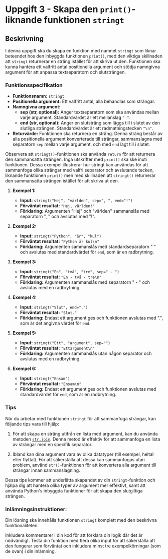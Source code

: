 # Uppgift 3 - Skapa den `print()`-liknande funktionen `stringt`

## Beskrivning

I denna uppgift ska du skapa en funktion med namnet `stringt` som liknar
beteendet hos den inbyggda funktionen `print()`, med den viktiga skillnaden att
`stringt` returnerar en sträng istället för att skriva ut den. Funktionen ska
kunna hantera ett valfritt antal positionella argument och stödja namngivna
argument för att anpassa textseparatorn och slutsträngen.

### Funktionsspecifikation

- **Funktionsnamn:** `stringt`
- **Positionella argument:** Ett valfritt antal, alla behandlas som strängar.
- **Namngivna argument:**
  - **sep (str, optional):** Anger textseparatorn som ska användas mellan varje
    argument. Standardvärdet är ett mellanslag `" "`.
  - **end (str, optional):** Anger en slutsträng som läggs till i slutet av den
    slutliga strängen. Standardvärdet är ett radmatningstecken `"\n"`.
- **Returvärde:** Funktionen ska returnera en sträng. Denna sträng består av
  alla positionella argument konverterade till strängar, sammanslagna med
  separatorn `sep` mellan varje argument, och med `end` lagt till i slutet.

Observera att `stringt()`-funktionen ska använda `return` för att returnera den
sammansatta strängen. Inga utskrifter med `print()` ska ske inuti funktionen.
Dessa exempel illustrerar hur stringt kan användas för att sammanfoga olika
strängar med valfri separator och avslutande tecken, liknande funktionen
`print()` men med skillnaden att `stringt()` returnerar den sammansatta strängen
istället för att skriva ut den.

1. **Exempel 1:**

   - **Input:** `stringt("Hej", "världen", sep=", ", end="!")`
   - **Förväntat resultat:** `"Hej, världen!"`
   - **Förklaring:** Argumenten "Hej" och "världen" sammanslås med separatorn ",
     " och avslutas med "!".

2. **Exempel 2:**

   - **Input:** `stringt("Python", "är", "kul")`
   - **Förväntat resultat:** `"Python är kul\n"`
   - **Förklaring:** Argumenten sammanslås med standardseparatorn " " och
     avslutas med standardvärdet för `end`, som är en radbrytning.

3. **Exempel 3:**

   - **Input:** `stringt("En", "två", "tre", sep=" - ")`
   - **Förväntat resultat:** `"En - två - tre\n"`
   - **Förklaring:** Argumenten sammanslås med separatorn " - " och avslutas med
     en radbrytning.

4. **Exempel 4:**

   - **Input:** `stringt("Slut", end=".")`
   - **Förväntat resultat:** `"Slut."`
   - **Förklaring:** Endast ett argument ges och funktionen avslutas med ".",
     som är det angivna värdet för `end`.

5. **Exempel 5:**

   - **Input:** `stringt("Ett", "argument", sep="")`
   - **Förväntat resultat:** `"Ettargument\n"`
   - **Förklaring:** Argumenten sammanslås utan någon separator och avslutas med
     en radbrytning.

6. **Exempel 6:**

   - **Input:** `stringt("Ensam")`
   - **Förväntat resultat:** `"Ensam\n"`
   - **Förklaring:** Endast ett argument ges och funktionen avslutas med
     standardvärdet för `end`, som är en radbrytning.

### Tips

När du arbetar med funktionen `stringt` för att sammanfoga strängar, kan
följande tips vara till hjälp:

1. För att skapa en sträng utifrån en lista med argument, kan du använda metoden
   [`str.join`](https://docs.python.org/3/library/stdtypes.html#str.join). Denna
   metod är effektiv för att sammanfoga en lista av strängar med en specifik
   separator.

2. Ibland kan dina argument vara av olika datatyper (till exempel, heltal eller
   flyttal). För att säkerställa att dessa kan sammanfogas utan problem, använd
   `str()`-funktionen för att konvertera alla argument till strängar innan
   sammanslagning.

Dessa tips kommer att underlätta skapandet av din `stringt`-funktion och hjälpa
dig att hantera olika typer av argument mer effektivt, samt att använda Python's
inbyggda funktioner för att skapa den slutgiltiga strängen.

### Inlämningsinstruktioner:

Din lösning ska innehålla funktionen `stringt` komplett med den beskrivna
funktionaliteten.

Inkludera kommentarer i din kod för att förklara din logik där det är
nödvändigt. Testa din funktion med flera olika input för att säkerställa att den
fungerar som förväntat och inkludera minst tre exempelkörningar (som de ovan) i
din inlämning.
